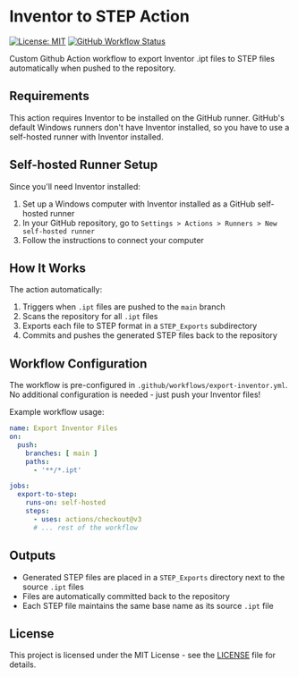 # Inventor to STEP Action

[![License: MIT](https://img.shields.io/badge/License-MIT-yellow.svg)](https://opensource.org/licenses/MIT)
[![GitHub Workflow Status](https://img.shields.io/github/actions/workflow/status/iaminfadel/inventor-to-step-action/export-inventor.yml?label=Export%20Status)](https://github.com/iaminfadel/inventor-to-step-action/actions)

Custom Github Action workflow to export Inventor .ipt files to STEP files automatically when pushed to the repository.

## Requirements
This action requires Inventor to be installed on the GitHub runner.
GitHub's default Windows runners don't have Inventor installed, so you have to use a self-hosted runner with Inventor installed.

## Self-hosted Runner Setup
Since you'll need Inventor installed:
1. Set up a Windows computer with Inventor installed as a GitHub self-hosted runner
2. In your GitHub repository, go to `Settings > Actions > Runners > New self-hosted runner`
3. Follow the instructions to connect your computer

## How It Works

The action automatically:
1. Triggers when `.ipt` files are pushed to the `main` branch
2. Scans the repository for all `.ipt` files
3. Exports each file to STEP format in a `STEP_Exports` subdirectory
4. Commits and pushes the generated STEP files back to the repository

## Workflow Configuration

The workflow is pre-configured in `.github/workflows/export-inventor.yml`. No additional configuration is needed - just push your Inventor files!

Example workflow usage:
```yaml
name: Export Inventor Files
on:
  push:
    branches: [ main ]
    paths:
      - '**/*.ipt'

jobs:
  export-to-step:
    runs-on: self-hosted
    steps:
      - uses: actions/checkout@v3
      # ... rest of the workflow
```

## Outputs

- Generated STEP files are placed in a `STEP_Exports` directory next to the source `.ipt` files
- Files are automatically committed back to the repository
- Each STEP file maintains the same base name as its source `.ipt` file

## License

This project is licensed under the MIT License - see the [LICENSE](LICENSE) file for details.
